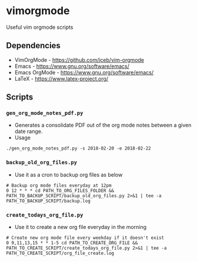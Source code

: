 # vimorgmode
Useful vim orgmode scripts

## Dependencies
* VimOrgMode - https://github.com/jceb/vim-orgmode
* Emacs - https://www.gnu.org/software/emacs/
* Emacs OrgMode - https://www.gnu.org/software/emacs/
* LaTeX - https://www.latex-project.org/

## Scripts
### `gen_org_mode_notes_pdf.py`
* Generates a consolidate PDF out of the org mode notes between a given date range.
* Usage

```
./gen_org_mode_notes_pdf.py -s 2018-02-20 -e 2018-02-22
```

### `backup_old_org_files.py`
* Use it as a cron to backup org files as below

```
# Backup org mode files everyday at 12pm
0 12 * * * cd PATH_TO_ORG_FILES_FOLDER && PATH_TO_BACKUP_SCRIPT/backup_old_org_files.py 2>&1 | tee -a PATH_TO_BACKUP_SCRIPT/backup.log
```

### `create_todays_org_file.py`
* Use it to create a new org file everyday in the morning

```
# Create new org mode file every weekday if it doesn't exist
0 9,11,13,15 * * 1-5 cd PATH_TO_CREATE_ORG_FILE && PATH_TO_CREATE_SCRIPT/create_todays_org_file.py 2>&1 | tee -a PATH_TO_CREATE_SCRIPT/org_file_create.log
```
